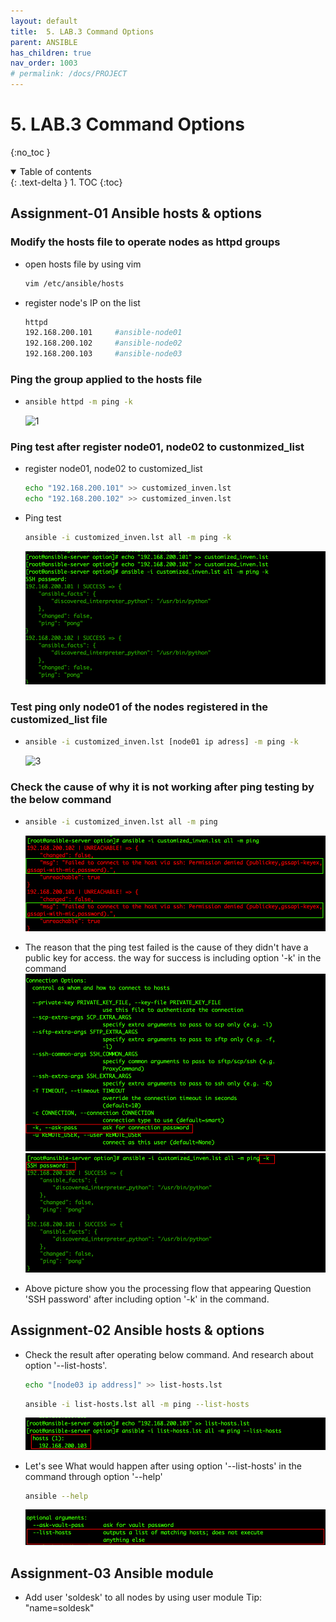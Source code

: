 ```yaml
---
layout: default
title:  5. LAB.3 Command Options
parent: ANSIBLE
has_children: true
nav_order: 1003
# permalink: /docs/PROJECT
---
```


# 5. LAB.3 Command Options

{:no_toc }

<details open markdown="block">  
  <summary>
    Table of contents
  </summary>
  {: .text-delta }
1. TOC  
{:toc}
</details>

## Assignment-01 Ansible hosts & options

### Modify the hosts file to operate nodes as httpd groups

* open hosts file by using vim  

  ```sh
  vim /etc/ansible/hosts
  ```

* register node's IP on the list  

  ```sh
  httpd
  192.168.200.101     #ansible-node01
  192.168.200.102     #ansible-node02
  192.168.200.103     #ansible-node03
  ```

### Ping the group applied to the hosts file  

* ```sh
  ansible httpd -m ping -k
  ```

  ![1](/docs/ANSIBLE/5.LAB.3-Command-Options/pics/1.png)

### Ping test after register node01, node02 to custonmized_list

* register node01, node02 to customized_list

  ```sh
  echo "192.168.200.101" >> customized_inven.lst
  echo "192.168.200.102" >> customized_inven.lst
  ```

* Ping test  

  ```sh
  ansible -i customized_inven.lst all -m ping -k
  ```

  ![2](/docs/ANSIBLE/5.LAB.3-Command-Options/pics/2.png)

### Test ping only node01 of the nodes registered in the customized_list file  

* ```sh
  ansible -i customized_inven.lst [node01 ip adress] -m ping -k
  ```  

  ![3](/docs/ANSIBLE/5.LAB.3-Command-Options/pics/3.png)

### Check the cause of why it is not working after ping testing by the below command

* ```sh
  ansible -i customized_inven.lst all -m ping
  ```

  ![4](/docs/ANSIBLE/5.LAB.3-Command-Options/pics/4.png)

* The reason that the ping test failed is the cause of they didn't have a public key for access. the way for success is including option '-k' in the command
  ![5](/docs/ANSIBLE/5.LAB.3-Command-Options/pics/5.png)
  ![6](/docs/ANSIBLE/5.LAB.3-Command-Options/pics/6.png)  
* Above picture show you the processing flow that appearing Question 'SSH password' after including option '-k' in the command.

## Assignment-02 Ansible hosts & options

* Check the result after operating below command. And research about option '--list-hosts'.

  ```sh
  echo "[node03 ip address]" >> list-hosts.lst
  ```

  ```sh
  ansible -i list-hosts.lst all -m ping --list-hosts
  ```  

  ![8](/docs/ANSIBLE/5.LAB.3-Command-Options/pics/8.png)

* Let's see What would happen after using option '--list-hosts' in the command through option '--help'

  ```sh
  ansible --help
  ```

  ![7](/docs/ANSIBLE/5.LAB.3-Command-Options/pics/7.png)

## Assignment-03 Ansible module

* Add user 'soldesk' to all nodes by using user module
  Tip: "name=soldesk"
